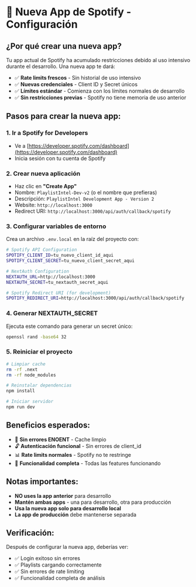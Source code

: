 # 🎵 Nueva App de Spotify - Configuración

## ¿Por qué crear una nueva app?

Tu app actual de Spotify ha acumulado restricciones debido al uso intensivo durante el desarrollo. Una nueva app te dará:

- ✅ **Rate limits frescos** - Sin historial de uso intensivo
- ✅ **Nuevas credenciales** - Client ID y Secret únicos  
- ✅ **Límites estándar** - Comienza con los límites normales de desarrollo
- ✅ **Sin restricciones previas** - Spotify no tiene memoria de uso anterior

## Pasos para crear la nueva app:

### 1. Ir a Spotify for Developers
- Ve a [https://developer.spotify.com/dashboard](https://developer.spotify.com/dashboard)
- Inicia sesión con tu cuenta de Spotify

### 2. Crear nueva aplicación
- Haz clic en **"Create App"**
- Nombre: `PlaylistIntel-Dev-v2` (o el nombre que prefieras)
- Descripción: `PlaylistIntel Development App - Version 2`
- Website: `http://localhost:3000`
- Redirect URI: `http://localhost:3000/api/auth/callback/spotify`

### 3. Configurar variables de entorno
Crea un archivo `.env.local` en la raíz del proyecto con:

```bash
# Spotify API Configuration
SPOTIFY_CLIENT_ID=tu_nuevo_client_id_aqui
SPOTIFY_CLIENT_SECRET=tu_nuevo_client_secret_aqui

# NextAuth Configuration  
NEXTAUTH_URL=http://localhost:3000
NEXTAUTH_SECRET=tu_nextauth_secret_aqui

# Spotify Redirect URI (for development)
SPOTIFY_REDIRECT_URI=http://localhost:3000/api/auth/callback/spotify
```

### 4. Generar NEXTAUTH_SECRET
Ejecuta este comando para generar un secret único:
```bash
openssl rand -base64 32
```

### 5. Reiniciar el proyecto
```bash
# Limpiar cache
rm -rf .next
rm -rf node_modules

# Reinstalar dependencias
npm install

# Iniciar servidor
npm run dev
```

## Beneficios esperados:

- 🚀 **Sin errores ENOENT** - Cache limpio
- 🔓 **Autenticación funcional** - Sin errores de client_id
- 📊 **Rate limits normales** - Spotify no te restringe
- 🎯 **Funcionalidad completa** - Todas las features funcionando

## Notas importantes:

- **NO uses la app anterior** para desarrollo
- **Mantén ambas apps** - una para desarrollo, otra para producción
- **Usa la nueva app solo para desarrollo local**
- **La app de producción** debe mantenerse separada

## Verificación:

Después de configurar la nueva app, deberías ver:
- ✅ Login exitoso sin errores
- ✅ Playlists cargando correctamente  
- ✅ Sin errores de rate limiting
- ✅ Funcionalidad completa de análisis
